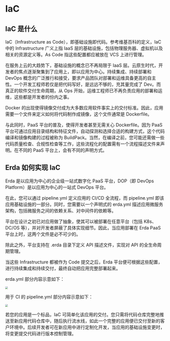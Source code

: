 # IaC

## IaC 是什么
IaC（Infrastructure as Code），即基础设施即代码。参考维基百科的定义，IaC 中的 Infrastructure 广义上指 IaaS 层的基础设施，包括物理服务器、虚拟机以及相关的资源定义等。As Code 指这些配置都应被放在 VCS 上进行管理。

在服务上云的大趋势下，基础设施的概念已不再局限于 IaaS 层。云原生时代，开发者的焦点逐渐聚集到了应用上，即以应用为中心。持续集成、持续部署和 DevOps 概念的广泛推行和接受，要求产品团队对部署和运维具备更高的自主性。一个开发工程师若仅是把代码写好，是远远不够的，充其量完成了 Dev。而真正的软件交付生命周期，从 Ops 开始，运维工程师已不再负责应用的部署和运维，这些都是开发者的份内之事。

Docker 的出现使得镜像交付成为大多数应用软件事实上的交付标准。因此，应用需要一个文件来定义如何将代码制作成镜像，这个文件通常是 Dockerfile。

与此同时，PaaS 平台的普及，使得开发者甚至无需关心 Dockerfile。因为 PaaS 平台可通过应用目录结构和特征文件，自动探测和选择合适的构建方式，这个代码编译和镜像构建的过程被称为 BuildPack。当然，在编译之前，您可能还需做一些代码质量检查、合规性检查等工作，这些流程化的配置需有一个流程描述文件来声明。在不同的 PaaS 平台上，会有不同的声明方式。

## Erda 如何实现 IaC
Erda 是以应用为中心的企业级一站式数字化 PaaS 平台，DOP（即 DevOps Platform）是以应用为中心的一站式 DevOps 平台。

在此，您可以通过 pipeline.yml 定义应用的 CI/CD 全流程，而 pipeline.yml 即该应用基础设施的一部分。同时，您需要以一个声明式的 erda.yml 描述应用微服务架构，包括微服务之间的依赖关系、对中间件的依赖等。

平台在设计之初已对应用做了抽象，使其可以被部署在任意平台（包括 K8s、DC/OS 等），并对开发者屏蔽了具体实现细节。因此，当应用部署在 Erda PaaS 平台上时，这两个文件是必不可少的。

除此之外，平台支持在 .erda 目录下定义 API 描述文件，实现对 API 的全生命周期管理。

当这些 Infrastructure 都被作为 Code 提交之后，Erda 平台便可根据这些配置，进行持续集成和持续交付，最终自动把应用完整部署起来。

erda.yml 部分内容示意如下：

<img src="https://terminus-paas.oss-cn-hangzhou.aliyuncs.com/paas-doc/2021/08/22/5decdb97-f37a-470e-92d2-97fef36cc782.png" style="zoom:50%;" />

用于 CI 的 pipeline.yml 部分内容示意如下：

<img src="https://terminus-paas.oss-cn-hangzhou.aliyuncs.com/paas-doc/2021/08/22/482070a2-55d0-40d5-8379-931b3479daf4.png" style="zoom:50%;" />

若您的应用是一个标品，IaC 可简单化该应用的交付。您只需将代码仓库完整地推送至新应用代码仓库中，随后执行流水线，如此一个完整的应用便已交付至新的客户环境中。后续开发者可在新应用中进行定制化开发，当应用的基础设施变更时，将变更提交代码进行版本控制管理。
